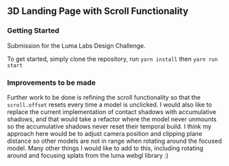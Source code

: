 ## 3D Landing Page with Scroll Functionality
### Getting Started
Submission for the Luma Labs Design Challenge.

To get started, simply clone the repository, run `yarn install` then `yarn run start`
### Improvements to be made
Further work to be done is refining the scroll functionality so that the `scroll.offset` resets every time a model is unclicked. I would also like to replace the current implementation of contact shadows with accumulative shadows, and that would take a refactor where the model never unmounts so the accumulative shadows never reset their temporal build. I think my approach here would be to adjust camera position and clipping plane distance so other models are not in range when rotating around the focused model. Many other things I would like to add to this, including rotating around and focusing splats from the luma webgl library :)
